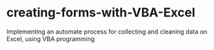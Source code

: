# creating-forms-with-VBA-Excel
Implementing an automate process for collecting and cleaning data on Excel, using VBA programming
